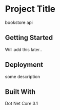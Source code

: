# Project Title

bookstore api

## Getting Started

Will add this later..

## Deployment

some description

## Built With

Dot Net Core 3.1

